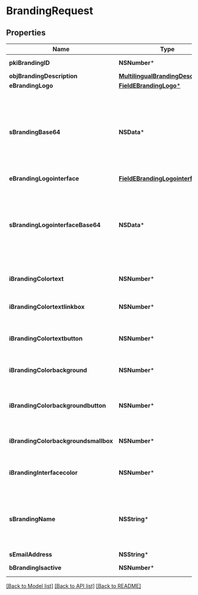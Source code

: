 # BrandingRequest

## Properties
Name | Type | Description | Notes
------------ | ------------- | ------------- | -------------
**pkiBrandingID** | **NSNumber*** | The unique ID of the Branding | [optional] 
**objBrandingDescription** | [**MultilingualBrandingDescription***](MultilingualBrandingDescription.md) |  | 
**eBrandingLogo** | [**FieldEBrandingLogo***](FieldEBrandingLogo.md) |  | 
**sBrandingBase64** | **NSData*** | The Base64 encoded binary content of the branding logo. This need to match image type selected in eBrandingLogo if you supply an image. If you select &#39;Default&#39;, the logo will be deleted and the default one will be used. | [optional] 
**eBrandingLogointerface** | [**FieldEBrandingLogointerface***](FieldEBrandingLogointerface.md) |  | [optional] 
**sBrandingLogointerfaceBase64** | **NSData*** | The Base64 encoded binary content of the branding logo. This need to match image type selected in eBrandingLogointerface if you supply an image. If you select &#39;Default&#39;, the logo will be deleted and the default one will be used. | [optional] 
**iBrandingColortext** | **NSNumber*** | The color of the text. This is a RGB color converted into integer | 
**iBrandingColortextlinkbox** | **NSNumber*** | The color of the text in the link box. This is a RGB color converted into integer | 
**iBrandingColortextbutton** | **NSNumber*** | The color of the text in the button. This is a RGB color converted into integer | 
**iBrandingColorbackground** | **NSNumber*** | The color of the background. This is a RGB color converted into integer | 
**iBrandingColorbackgroundbutton** | **NSNumber*** | The color of the background of the button. This is a RGB color converted into integer | 
**iBrandingColorbackgroundsmallbox** | **NSNumber*** | The color of the background of the small box. This is a RGB color converted into integer | 
**iBrandingInterfacecolor** | **NSNumber*** | The color of the interface. This is a RGB color converted into integer | [optional] 
**sBrandingName** | **NSString*** | The name of the Branding  This value will only be set if you wish to overwrite the default name. If you want to keep the default name, leave this property empty | [optional] 
**sEmailAddress** | **NSString*** | The email address. | [optional] 
**bBrandingIsactive** | **NSNumber*** | Whether the Branding is active or not | 

[[Back to Model list]](../README.md#documentation-for-models) [[Back to API list]](../README.md#documentation-for-api-endpoints) [[Back to README]](../README.md)


